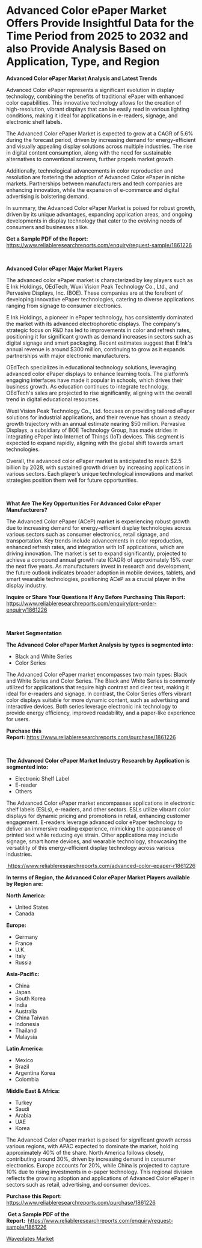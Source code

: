 <p><h1>Advanced Color ePaper Market Offers Provide Insightful Data for the Time Period from 2025 to 2032 and also Provide Analysis Based on Application, Type, and Region</h1></p><p><strong>Advanced Color ePaper Market Analysis and Latest Trends</strong></p>
<p><p>Advanced Color ePaper represents a significant evolution in display technology, combining the benefits of traditional ePaper with enhanced color capabilities. This innovative technology allows for the creation of high-resolution, vibrant displays that can be easily read in various lighting conditions, making it ideal for applications in e-readers, signage, and electronic shelf labels.</p><p>The Advanced Color ePaper Market is expected to grow at a CAGR of 5.6% during the forecast period, driven by increasing demand for energy-efficient and visually appealing display solutions across multiple industries. The rise in digital content consumption, along with the need for sustainable alternatives to conventional screens, further propels market growth. </p><p>Additionally, technological advancements in color reproduction and resolution are fostering the adoption of Advanced Color ePaper in niche markets. Partnerships between manufacturers and tech companies are enhancing innovation, while the expansion of e-commerce and digital advertising is bolstering demand. </p><p>In summary, the Advanced Color ePaper Market is poised for robust growth, driven by its unique advantages, expanding application areas, and ongoing developments in display technology that cater to the evolving needs of consumers and businesses alike.</p></p>
<p><strong>Get a Sample PDF of the Report:&nbsp;</strong> <a href="https://www.reliableresearchreports.com/enquiry/request-sample/1861226?utm_campaign=2960&utm_medium=2&utm_source=Github&utm_content=ia&utm_term=06042025&utm_id=advanced-color-epaper">https://www.reliableresearchreports.com/enquiry/request-sample/1861226</a></p>
<p>&nbsp;</p>
<p><strong>Advanced Color ePaper Major Market Players</strong></p>
<p><p>The advanced color ePaper market is characterized by key players such as E Ink Holdings, OEdTech, Wuxi Vision Peak Technology Co., Ltd., and Pervasive Displays, Inc. (BOE). These companies are at the forefront of developing innovative ePaper technologies, catering to diverse applications ranging from signage to consumer electronics.</p><p>E Ink Holdings, a pioneer in ePaper technology, has consistently dominated the market with its advanced electrophoretic displays. The company's strategic focus on R&D has led to improvements in color and refresh rates, positioning it for significant growth as demand increases in sectors such as digital signage and smart packaging. Recent estimates suggest that E Ink's annual revenue is around $300 million, continuing to grow as it expands partnerships with major electronic manufacturers.</p><p>OEdTech specializes in educational technology solutions, leveraging advanced color ePaper displays to enhance learning tools. The platform’s engaging interfaces have made it popular in schools, which drives their business growth. As education continues to integrate technology, OEdTech's sales are projected to rise significantly, aligning with the overall trend in digital educational resources.</p><p>Wuxi Vision Peak Technology Co., Ltd. focuses on providing tailored ePaper solutions for industrial applications, and their revenue has shown a steady growth trajectory with an annual estimate nearing $50 million. Pervasive Displays, a subsidiary of BOE Technology Group, has made strides in integrating ePaper into Internet of Things (IoT) devices. This segment is expected to expand rapidly, aligning with the global shift towards smart technologies.</p><p>Overall, the advanced color ePaper market is anticipated to reach $2.5 billion by 2028, with sustained growth driven by increasing applications in various sectors. Each player’s unique technological innovations and market strategies position them well for future opportunities.</p></p>
<p>&nbsp;</p>
<p><strong>What Are The Key Opportunities For Advanced Color ePaper Manufacturers?</strong></p>
<p><p>The Advanced Color ePaper (ACeP) market is experiencing robust growth due to increasing demand for energy-efficient display technologies across various sectors such as consumer electronics, retail signage, and transportation. Key trends include advancements in color reproduction, enhanced refresh rates, and integration with IoT applications, which are driving innovation. The market is set to expand significantly, projected to achieve a compound annual growth rate (CAGR) of approximately 15% over the next five years. As manufacturers invest in research and development, the future outlook indicates broader adoption in mobile devices, tablets, and smart wearable technologies, positioning ACeP as a crucial player in the display industry.</p></p>
<p><strong>Inquire or Share Your Questions If Any Before Purchasing This Report:</strong> <a href="https://www.reliableresearchreports.com/enquiry/pre-order-enquiry/1861226?utm_campaign=2960&utm_medium=2&utm_source=Github&utm_content=ia&utm_term=06042025&utm_id=advanced-color-epaper">https://www.reliableresearchreports.com/enquiry/pre-order-enquiry/1861226</a></p>
<p>&nbsp;</p>
<p><strong>Market Segmentation</strong></p>
<p><strong>The Advanced Color ePaper Market Analysis by types is segmented into:</strong></p>
<p><ul><li>Black and White Series</li><li>Color Series</li></ul></p>
<p><p>The Advanced Color ePaper market encompasses two main types: Black and White Series and Color Series. The Black and White Series is commonly utilized for applications that require high contrast and clear text, making it ideal for e-readers and signage. In contrast, the Color Series offers vibrant color displays suitable for more dynamic content, such as advertising and interactive devices. Both series leverage electronic ink technology to provide energy efficiency, improved readability, and a paper-like experience for users.</p></p>
<p><strong>Purchase this Report:&nbsp;</strong><a href="https://www.reliableresearchreports.com/purchase/1861226?utm_campaign=2960&utm_medium=2&utm_source=Github&utm_content=ia&utm_term=06042025&utm_id=advanced-color-epaper">https://www.reliableresearchreports.com/purchase/1861226</a></p>
<p>&nbsp;</p>
<p><strong>The Advanced Color ePaper Market Industry Research by Application is segmented into:</strong></p>
<p><ul><li>Electronic Shelf Label</li><li>E-reader</li><li>Others</li></ul></p>
<p><p>The Advanced Color ePaper market encompasses applications in electronic shelf labels (ESLs), e-readers, and other sectors. ESLs utilize vibrant color displays for dynamic pricing and promotions in retail, enhancing customer engagement. E-readers leverage advanced color ePaper technology to deliver an immersive reading experience, mimicking the appearance of printed text while reducing eye strain. Other applications may include signage, smart home devices, and wearable technology, showcasing the versatility of this energy-efficient display technology across various industries.</p></p>
<p><a href="https://www.reliableresearchreports.com/advanced-color-epaper-r1861226?utm_campaign=2960&utm_medium=2&utm_source=Github&utm_content=ia&utm_term=06042025&utm_id=advanced-color-epaper">&nbsp;https://www.reliableresearchreports.com/advanced-color-epaper-r1861226</a></p>
<p><strong>In terms of Region, the Advanced Color ePaper Market Players available by Region are:</strong></p>
<p>
    <p> <strong> North America: </strong>
        <ul>
            <li>United States</li>
            <li>Canada</li>
        </ul>
        </p> 
    <p> <strong> Europe: </strong>
        <ul>
            <li>Germany</li>
            <li>France</li>
            <li>U.K.</li>
            <li>Italy</li>
            <li>Russia</li>
        </ul>
        </p> 
    <p> <strong> Asia-Pacific: </strong>
        <ul>
            <li>China</li>
            <li>Japan</li>
            <li>South Korea</li>
            <li>India</li>
            <li>Australia</li>
            <li>China Taiwan</li>
            <li>Indonesia</li>
            <li>Thailand</li>
            <li>Malaysia</li>
        </ul>
        </p> 
    <p> <strong> Latin America: </strong>
        <ul>
            <li>Mexico</li>
            <li>Brazil</li>
            <li>Argentina Korea</li>
            <li>Colombia</li>
        </ul>
        </p> 
    <p> <strong> Middle East & Africa: </strong>
        <ul>
            <li>Turkey</li>
            <li>Saudi</li>
            <li>Arabia</li>
            <li>UAE</li>
            <li>Korea</li>
        </ul>
    </p>
    </p>
<p><p>The Advanced Color ePaper market is poised for significant growth across various regions, with APAC expected to dominate the market, holding approximately 40% of the share. North America follows closely, contributing around 30%, driven by increasing demand in consumer electronics. Europe accounts for 20%, while China is projected to capture 10% due to rising investments in e-paper technology. This regional division reflects the growing adoption and applications of Advanced Color ePaper in sectors such as retail, advertising, and consumer devices.</p></p>
<p><strong>Purchase this Report: </strong><a href="https://www.reliableresearchreports.com/purchase/1861226?utm_campaign=2960&utm_medium=2&utm_source=Github&utm_content=ia&utm_term=06042025&utm_id=advanced-color-epaper">https://www.reliableresearchreports.com/purchase/1861226</a></p>
<p>&nbsp;<strong>Get a Sample PDF of the Report:&nbsp;&nbsp;</strong><a href="https://www.reliableresearchreports.com/enquiry/request-sample/1861226?utm_campaign=2960&utm_medium=2&utm_source=Github&utm_content=ia&utm_term=06042025&utm_id=advanced-color-epaper">https://www.reliableresearchreports.com/enquiry/request-sample/1861226</a></p>
<p><strong></strong></p>
<p><p><a href="https://github.com/hunanuzmez/Market-Research-Report-List-1/blob/main/waveplates-market.md?utm_campaign=2960&utm_medium=2&utm_source=Github&utm_content=ia&utm_term=06042025&utm_id=advanced-color-epaper">Waveplates Market</a></p></p>